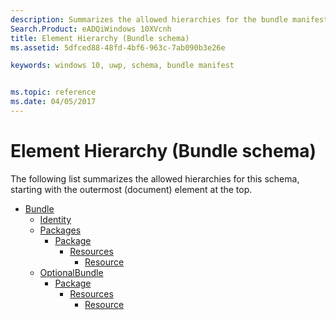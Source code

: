 ```yaml
---
description: Summarizes the allowed hierarchies for the bundle manifest schema.
Search.Product: eADQiWindows 10XVcnh
title: Element Hierarchy (Bundle schema)
ms.assetid: 5dfced88-48fd-4bf6-963c-7ab090b3e26e

keywords: windows 10, uwp, schema, bundle manifest


ms.topic: reference
ms.date: 04/05/2017
---
```


# Element Hierarchy (Bundle schema)


The following list summarizes the allowed hierarchies for this schema, starting with the outermost (document) element at the top.

-   [Bundle](element-bundle.md)
    -   [Identity](element-identity.md)
    -   [Packages](element-packages.md)
        -   [Package](element-package.md)
            -   [Resources](element-resources.md)
                -   [Resource](element-resource.md)
    -   [OptionalBundle](element-optionalbundle.md)
        -   [Package](element-optionalbundle-package.md)
            -   [Resources](element-optionalbundle-resources.md)
                -   [Resource](element-optionalbundle-resource.md)
 

 



